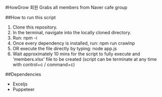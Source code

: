 #HowGrow 회원
Grabs all members from Naver cafe group

##How to run this script

1. Clone this repository.
2. In the terminal, navigate into the locally cloned directory.
3. Run:
   npm -i
4. Once every dependency is installed, run:
   npm run crawlnp
5. OR execute the file directly by typing:
   node app.js
6. Wait approximately 10 mins for the script to fully execute and 'members.xlsx' file to be created (script can be terminate at any time with control+c / command+c)

##Dependencies

- Exceljs
- Puppeteer
